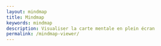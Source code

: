 ```yaml
---
layout: mindmap
title: Mindmap
keywords: mindmap
description: Visualiser la carte mentale en plein écran
permalink: /mindmap-viewer/
---
```

